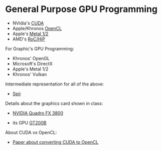 General Purpose GPU Programming
===============================

* NVidia's [CUDA](https://en.wikipedia.org/wiki/CUDA)
* Apple/Khronos [OpenCL](https://en.wikipedia.org/wiki/OpenCL)
* Apple's [Metal 1/2](https://developer.apple.com/metal/index.html)
* AMD's [RoC/HiP](https://github.com/ROCm-Developer-Tools)

For Graphic's GPU Programming:

* Khronos' OpenGL
* Microsoft's DirectX
* Apple's Metal 1/2
* Khronos' Vulkan

Intermediate representation for all of the above:

* [Spir](https://www.khronos.org/spir/)



Details about the graphics card shown in class:

* [NVIDIA Quadro FX 3800](https://www.techpowerup.com/gpu-specs/quadro-fx-3800.c1321)

* its GPU [GT200B](https://www.techpowerup.com/gpu-specs/nvidia-gt200b.g142#gallery-8)



About CUDA vs OpenCL:

* [Paper about converting CUDA to OpenCL](http://www.netlib.org/lapack/lawnspdf/lawn228.pdf)